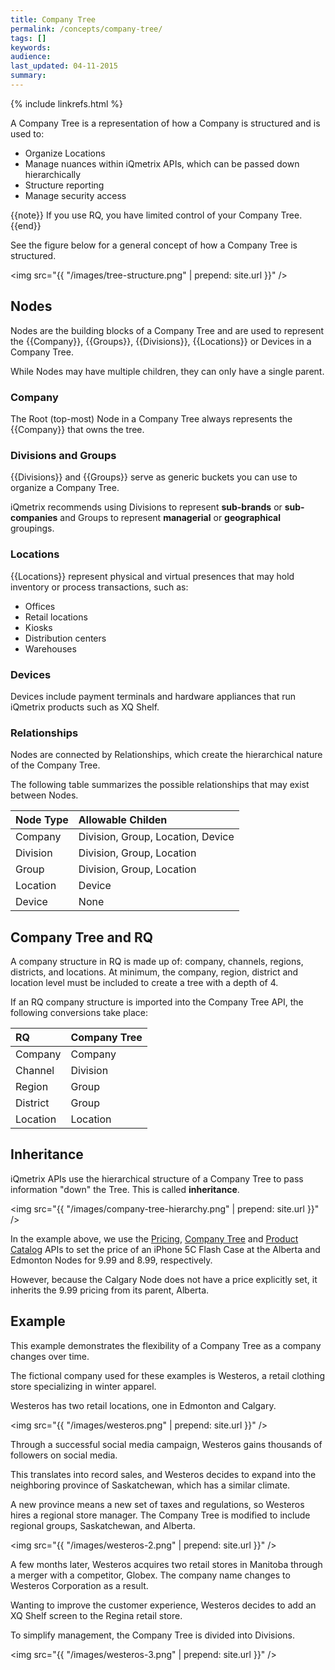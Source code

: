 ```yaml
---
title: Company Tree
permalink: /concepts/company-tree/
tags: []
keywords: 
audience: 
last_updated: 04-11-2015
summary: 
---
```


{% include linkrefs.html %}

A Company Tree is a representation of how a Company is structured and is used to: 

* Organize Locations
* Manage nuances within iQmetrix APIs, which can be passed down hierarchically 
* Structure reporting
* Manage security access

{{note}}
If you use RQ, you have limited control of your Company Tree.
{{end}}

See the figure below for a general concept of how a Company Tree is structured. 

<img src="{{ "/images/tree-structure.png" | prepend: site.url }}" />

## Nodes

Nodes are the building blocks of a Company Tree and are used to represent the {{Company}}, {{Groups}}, {{Divisions}}, {{Locations}} or Devices in a Company Tree. 

While Nodes may have multiple children, they can only have a single parent.

### Company

The Root (top-most) Node in a Company Tree always represents the {{Company}} that owns the tree.

### Divisions and Groups

{{Divisions}} and {{Groups}} serve as generic buckets you can use to organize a Company Tree.

iQmetrix recommends using Divisions to represent **sub-brands** or **sub-companies** and Groups to represent **managerial** or **geographical** groupings.

### Locations

{{Locations}} represent physical and virtual presences that may hold inventory or process transactions, such as:

* Offices
* Retail locations
* Kiosks
* Distribution centers
* Warehouses

### Devices

Devices include payment terminals and hardware appliances that run iQmetrix products such as XQ Shelf.

### Relationships

Nodes are connected by Relationships, which create the hierarchical nature of the Company Tree.

The following table summarizes the possible relationships that may exist between Nodes.

| Node Type | Allowable Childen |
|:----------|:------------------|
| Company | Division, Group, Location, Device |
| Division | Division, Group, Location | 
| Group | Division, Group, Location |
| Location | Device |
| Device | None |

## Company Tree and RQ

A company structure in RQ is made up of: company, channels, regions, districts, and locations. At minimum, the company, region, district and location level must be included to create a tree with a depth of 4. 

If an RQ company structure is imported into the Company Tree API, the following conversions take place:

| RQ | Company Tree |
|:---|:-------------|
| Company | Company |
| Channel | Division |
| Region | Group |
| District | Group |
| Location | Location |

## Inheritance

iQmetrix APIs use the hierarchical structure of a Company Tree to pass information "down" the Tree. This is called **inheritance**.

<img src="{{ "/images/company-tree-hierarchy.png" | prepend: site.url }}" />

In the example above, we use the [Pricing](/api/pricing), [Company Tree](/api/company-tree) and [Product Catalog](/api/catalog) APIs to set the price of an iPhone 5C Flash Case at the Alberta and Edmonton Nodes for 9.99 and 8.99, respectively.

However, because the Calgary Node does not have a price explicitly set, it inherits the 9.99 pricing from its parent, Alberta.

## Example

This example demonstrates the flexibility of a Company Tree as a company changes over time.

The fictional company used for these examples is Westeros, a retail clothing store specializing in winter apparel.

Westeros has two retail locations, one in Edmonton and Calgary. 

<img src="{{ "/images/westeros.png" | prepend: site.url }}" />

Through a successful social media campaign, Westeros gains thousands of followers on social media.

This translates into record sales, and Westeros decides to expand into the neighboring province of Saskatchewan, which has a similar climate.

A new province means a new set of taxes and regulations, so Westeros hires a regional store manager. The Company Tree is modified to include regional groups, Saskatchewan, and Alberta.

<img src="{{ "/images/westeros-2.png" | prepend: site.url }}" />

A few months later, Westeros acquires two retail stores in Manitoba through a merger with a competitor, Globex. The company name changes to Westeros Corporation as a result.

Wanting to improve the customer experience, Westeros decides to add an XQ Shelf screen to the Regina retail store.

To simplify management, the Company Tree is divided into Divisions.

<img src="{{ "/images/westeros-3.png" | prepend: site.url }}" />
